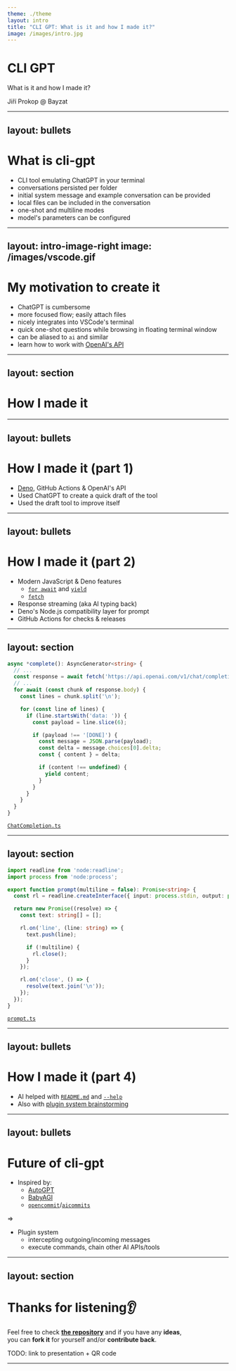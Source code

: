 ```yaml
---
theme: ./theme
layout: intro
title: "CLI GPT: What is it and how I made it?"
image: /images/intro.jpg
---
```


# CLI GPT

What is it and how I made it?

<div class="absolute bottom-10">
  <span class="font-700">
    Jiří Prokop @ Bayzat
  </span>
</div>

---
layout: bullets
---

# What is cli-gpt

- CLI tool emulating ChatGPT in your terminal
- conversations persisted per folder
- initial system message and example conversation can be provided
- local files can be included in the conversation
- one-shot and multiline modes
- model's parameters can be configured

<!--
- `cli-gpt` is CLI tool emulating ChatGPT in your terminal
- you can have conversations persisted per folder which is useful when you work on different projects
- it allows to specify initial system message and example conversation (which is recommended to direct GPT's behaviour)
- local files (including their path and name) can be included in the conversation
- it has one-shot and multiline modes
- model's parameters can be configured globally too (temperature aka creativity etc.)
-->

---
layout: intro-image-right
image: /images/vscode.gif
---

# My motivation to create it

- ChatGPT is cumbersome
- more focused flow; easily attach files
- nicely integrates into VSCode's terminal
- quick one-shot questions while browsing in floating terminal window
- can be aliased to `ai` and similar
- learn how to work with [OpenAI's API](https://platform.openai.com/docs/guides/chat)

<!--
- I found ChatGPT cumbersome when using it during development.
- With `cli-gpt` I can stay more focused, I can easily attach files when needed.
- The flow I use in VSCode is having one terminal tab dedicated to conversation with `cli-gpt`.
- For quick one-shot questions while browsing, I can open new floating terminal window and ask it directly.
- The `cli-gpt` command can be aliased to `ai` and similar.
- I also wanted to learn how to work with OpenAI's API when I saw a lot of different other tools.
-->

---
layout: section
---

# How I made it

---
layout: bullets
---

# How I made it (part 1)

- [Deno](https://deno.land/), GitHub Actions & OpenAI's API
- Used ChatGPT to create a quick draft of the tool
- Used the draft tool to improve itself

<!--
- I wanted to create it quickly and also learn a bit about Deno, GitHub Actions and AI utilization for creative process.
- I initially used ChatGPT to create a draft of the tool.
- Once I had something working, I started using the tool itself to improve it.
  The advantage was that I could include up-to-date files and ask AI to make changes for me.
  Then it was just a matter of copy and pasting it back.
-->

---
layout: bullets
---

# How I made it (part 2)

- Modern JavaScript & Deno features
  - [`for await`](https://developer.mozilla.org/en-US/docs/Web/JavaScript/Reference/Statements/for-await...of) and [`yield`](https://developer.mozilla.org/en-US/docs/Web/JavaScript/Reference/Statements/async_function*)
  - [`fetch`](https://developer.mozilla.org/en-US/docs/Web/API/fetch)
- Response streaming (aka AI typing back)
- Deno's Node.js compatibility layer for prompt
- GitHub Actions for checks & releases

<!--
- I used modern JavaScript and Deno features like:
	- `for await` and `yield` (and async iterators/generators)
	- `fetch`
- This allowed me to easily implement streaming of the response
- I also used Deno's Node.js compatibility layer to work with terminal fuctionality (ie. multiline prompt)
- I used GitHub Actions to check the code and publish the binary
-->

---
layout: section
---

```ts
async *complete(): AsyncGenerator<string> {
  // ...
  const response = await fetch('https://api.openai.com/v1/chat/completions', { body: { /* ... */ stream: true } });
  // ...
  for await (const chunk of response.body) {
    const lines = chunk.split('\n');

    for (const line of lines) {
      if (line.startsWith('data: ')) {
        const payload = line.slice(6);

        if (payload !== '[DONE]') {
          const message = JSON.parse(payload);
          const delta = message.choices[0].delta;
          const { content } = delta;

          if (content !== undefined) {
            yield content;
          }
        }
      }
    }
  }
}
```

[`ChatCompletion.ts`](https://github.com/synaptiko/cli-gpt/blob/master/src/ChatCompletion.ts#L28)

---
layout: section
---

```ts
import readline from 'node:readline';
import process from 'node:process';

export function prompt(multiline = false): Promise<string> {
  const rl = readline.createInterface({ input: process.stdin, output: process.stdout, prompt: '' });

  return new Promise((resolve) => {
    const text: string[] = [];

    rl.on('line', (line: string) => {
      text.push(line);

      if (!multiline) {
        rl.close();
      }
    });

    rl.on('close', () => {
      resolve(text.join('\n'));
    });
  });
}
```

[`prompt.ts`](https://github.com/synaptiko/cli-gpt/blob/master/src/prompt.ts)

---
layout: bullets
---

# How I made it (part 4)

- AI helped with [`README.md`](https://github.com/synaptiko/cli-gpt/blob/master/README.md#fun-fact) and [`--help`](https://github.com/synaptiko/cli-gpt/blob/master/src/printHelp.ts)
- Also with [plugin system brainstorming](https://github.com/synaptiko/cli-gpt/blob/master/brainstorming/Plugin%20System.md)

<!--
- AI also helped me with various tasks like creating `README.md` and command documentation for `--help`
- I also used it for initial brainstorming about plugin system
-->

---
layout: bullets
---

# Future of cli-gpt

- Inspired by:
  - [AutoGPT](https://github.com/Significant-Gravitas/Auto-GPT)
  - [BabyAGI](https://github.com/yoheinakajima/babyagi)
  - [`opencommit`](https://github.com/di-sukharev/opencommit)/[`aicommits`](https://github.com/Nutlope/aicommits)

=>

- Plugin system
	- intercepting outgoing/incoming messages
	- execute commands, chain other AI APIs/tools

<!--
- I got inspired by various new tools using GPT, namely
	- Agent systems like AutoGPT, BabyAGI etc.
	- CLI dev tools like `opencommit` and `aicommits`
- I'd like to implement plugin system which can be used to implement similar functionality these tools provide
- Plugins can enhance the functionality by intercepting outgoing & incoming messages
  For example: plugin can understand when AI suggests to edit a file and it can update the local file based on the instruction for you;
               or you can create a command which will create a changelog entry for you and similar
-->

---
layout: section
---

# Thanks for listening👂

Feel free to check **[the repository](https://github.com/synaptiko/cli-gpt)** and if you have any **ideas**,
<br/>
you can **fork it** for yourself and/or **contribute back**.

TODO: link to presentation + QR code

---